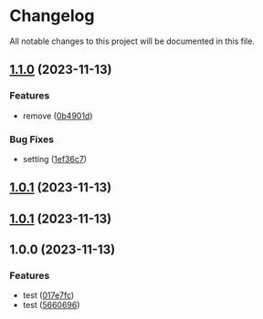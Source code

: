 # Changelog

All notable changes to this project will be documented in this file.

## [1.1.0](https://github.com/jinugasachio/sementic-release-sample/compare/v1.0.1...v1.1.0) (2023-11-13)


### Features

* remove ([0b4901d](https://github.com/jinugasachio/sementic-release-sample/commit/0b4901d4e2b82049b8a7759033b2725b6049bf05))


### Bug Fixes

* setting ([1ef36c7](https://github.com/jinugasachio/sementic-release-sample/commit/1ef36c7f02b4ca3c0cfc95859506fa57af69c915))

## [1.0.1](https://github.com/jinugasachio/sementic-release-sample/compare/v1.0.0...v1.0.1) (2023-11-13)

## [1.0.1](https://github.com/jinugasachio/sementic-release-sample/compare/v1.0.0...v1.0.1) (2023-11-13)

## 1.0.0 (2023-11-13)


### Features

* test ([017e7fc](https://github.com/jinugasachio/sementic-release-sample/commit/017e7fc72717b48e470b548167f6dce9f2e31b2e))
* test ([5660696](https://github.com/jinugasachio/sementic-release-sample/commit/56606968af4366b1f37cc0da083cac3ee84ab902))

